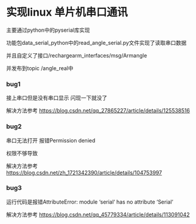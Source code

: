 # 实现linux 单片机串口通讯
主要通过python中的pyserial库实现

功能包data_serial_python中的read_angle_serial.py文件实现了读取串口数据

并且自定义了接口/rechargearm_interfaces/msg/Armangle

并发布到topic  /angle_real中

### bug1
接上串口但是没有串口显示  闪现一下就没了

解决方法参考  https://blog.csdn.net/qq_27865227/article/details/125538516

### bug2
串口无法打开 报错Permission denied

权限不够导致

解决方法参考 https://blog.csdn.net/zh_1721342390/article/details/104753997

### bug3
运行代码是报错AttributeError: module ‘serial‘ has no attribute ‘Serial‘

解决方法参考 https://blog.csdn.net/qq_45779334/article/details/113091042